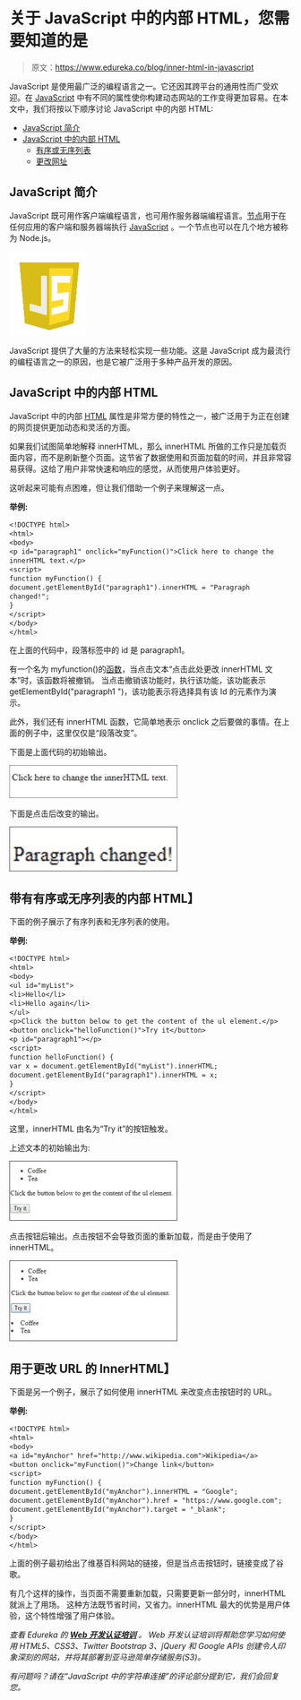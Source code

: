 # 关于 JavaScript 中的内部 HTML，您需要知道的是

> 原文：<https://www.edureka.co/blog/inner-html-in-javascript>

JavaScript 是使用最广泛的编程语言之一。它还因其跨平台的通用性而广受欢迎。在 [JavaScript](https://www.edureka.co/blog/javascript-tutorial/) 中有不同的属性使你构建动态网站的工作变得更加容易。在本文中，我们将按以下顺序讨论 JavaScript 中的内部 HTML:

*   [JavaScript 简介](#javascript)
*   [JavaScript 中的内部 HTML](#html)
    *   [有序或无序列表](#order)
    *   [更改网址](#url)

## **JavaScript 简介**

JavaScript 既可用作客户端编程语言，也可用作服务器端编程语言。[节点](https://www.edureka.co/blog/learn-node-js/)用于在任何应用的客户端和服务器端执行 [JavaScript](https://www.edureka.co/blog/what-is-javascript/) 。一个节点也可以在几个地方被称为 Node.js。

![Javascript - inner html in javascript - edureka](img/e7082dba2661bc6bfce4aa16f2459bbe.png)

JavaScript 提供了大量的方法来轻松实现一些功能。这是 JavaScript 成为最流行的编程语言之一的原因，也是它被广泛用于多种产品开发的原因。

## **JavaScript 中的内部 HTML**

JavaScript 中的内部 [HTML](https://www.edureka.co/blog/what-is-html/) 属性是非常方便的特性之一，被广泛用于为正在创建的网页提供更加动态和灵活的方面。

如果我们试图简单地解释 innerHTML，那么 innerHTML 所做的工作只是加载页面内容，而不是刷新整个页面。这节省了数据使用和页面加载的时间，并且非常容易获得。这给了用户非常快速和响应的感觉，从而使用户体验更好。

这听起来可能有点困难，但让我们借助一个例子来理解这一点。

**举例:**

```
<!DOCTYPE html>
<html>
<body>
<p id="paragraph1" onclick="myFunction()">Click here to change the innerHTML text.</p>
<script>
function myFunction() {
document.getElementById("paragraph1").innerHTML = "Paragraph changed!";
}
</script>
</body>
</html>
```

在上面的代码中，段落标签中的 id 是 paragraph1。

有一个名为 myfunction()的[函数](https://www.edureka.co/blog/javascript-functions/)，当点击文本“点击此处更改 innerHTML 文本”时，该函数将被撤销。 当点击撤销该功能时，执行该功能，该功能表示 getElementById("paragraph1 ")，该功能表示将选择具有该 Id 的元素作为演示。

此外，我们还有 innerHTML 函数，它简单地表示 onclick 之后要做的事情。在上面的例子中，这里仅仅是“段落改变”。

下面是上面代码的初始输出。

![output - inner html in javascript - edureka](img/868cfc952d7937a559f8aa224c0e869a.png)

下面是点击后改变的输出。

![](img/be2194c03c3ba746e4822a4e724e4fa4.png)

## **带有有序或无序列表的内部 HTML】**

下面的例子展示了有序列表和无序列表的使用。

**举例:**

```
<!DOCTYPE html>
<html>
<body>
<ul id="myList">
<li>Hello</li>
<li>Hello again</li>
</ul>
<p>Click the button below to get the content of the ul element.</p>
<button onclick="helloFunction()">Try it</button>
<p id="paragraph1"></p>
<script>
function helloFunction() {
var x = document.getElementById("myList").innerHTML;
document.getElementById("paragraph1").innerHTML = x;
}
</script>
</body>
</html>
```

这里，innerHTML 由名为“Try it”的按钮触发。

上述文本的初始输出为:

![](img/cfed609e5ab4a6b7238bc01a830c5efb.png)

点击按钮后输出。点击按钮不会导致页面的重新加载，而是由于使用了 innerHTML。

**![output - inner html in javascript - edureka](img/21819f4b0ee5e66dd7a166e0d4bf12a7.png)**

## **用于更改 URL 的 InnerHTML】**

下面是另一个例子，展示了如何使用 innerHTML 来改变点击按钮时的 URL。

**举例:**

```
<!DOCTYPE html>
<html>
<body>
<a id="myAnchor" href="http://www.wikipedia.com">Wikipedia</a>
<button onclick="myFunction()">Change link</button>
<script>
function myFunction() {
document.getElementById("myAnchor").innerHTML = "Google";
document.getElementById("myAnchor").href = "https://www.google.com";
document.getElementById("myAnchor").target = "_blank";
}
</script>
</body>
</html>

```

上面的例子最初给出了维基百科网站的链接，但是当点击按钮时，链接变成了谷歌。

有几个这样的操作，当页面不需要重新加载，只需要更新一部分时，innerHTML 就派上了用场。 这种方法既节省时间，又省力。innerHTML 最大的优势是用户体验，这个特性增强了用户体验。

*查看 Edureka 的 **[Web 开发认证培训](https://www.edureka.co/complete-web-developer)** 。* *Web 开发认证培训将帮助您学习如何使用 HTML5、CSS3、Twitter Bootstrap 3、jQuery 和 Google APIs 创建令人印象深刻的网站，并将其部署到亚马逊简单存储服务(S3)。*

*有问题吗？请在“JavaScript 中的字符串连接”的评论部分提到它，我们会回复您。*